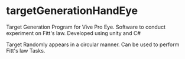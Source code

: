 # targetGenerationHandEye
Target Generation Program for Vive Pro Eye. Software to conduct experiment on Fitt's law. Developed using unity and C#

Target Randomly appears in a circular manner. Can be used to perform Fitt's law Tasks. 

